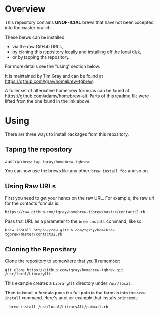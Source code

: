 # Overview

This repository contains **UNOFFICIAL** brews that have not been accepted
into the master branch.

These brews can be installed:
- via the raw GitHub URLs,
- by cloning this repository locally and installing off the local disk,
- or by tapping the repository.

For more details see the "using" section below.

It is maintained by Tim Gray and can be found at
<https://github.com/tgray/homebrew-tgbrew>.

A fuller set of alternative homebrew formulas can be found at
<https://github.com/adamv/homebrew-alt>.  Parts of this readme file were
lifted from the one found in the link above.

# Using

There are three ways to install packages from this repository.

## Taping the repository

Just run `brew tap tgray/homebrew-tgbrew`.

You can now use the brews like any other: `brew install foo` and so on.

## Using Raw URLs

First you need to get your hands on the raw URL. For example, the raw url for
the contacts formula is:

`https://raw.github.com/tgray/homebrew-tgbrew/master/contacts2.rb`

Pass that URL as a parameter to the `brew install` command, like so:

`brew install https://raw.github.com/tgray/homebrew-tgbrew/master/contacts2.rb`

## Cloning the Repository

Clone the repository to somewhere that you'll remember:

`git clone https://github.com/tgray/homebrew-tgbrew.git /usr/local/LibraryAlt`

This example creates a `LibraryAlt` directory under `/usr/local`.

Then to install a formula pass the full path to the formula into the
`brew install` command. Here's another example that installs `princexml`:

      brew install /usr/local/LibraryAlt/putmail.rb

